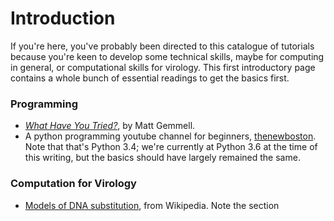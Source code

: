 # Introduction
If you're here, you've probably been directed to this catalogue of tutorials because you're keen to develop some technical skills, maybe for computing in general, or computational skills for virology. This first introductory page contains a whole bunch of essential readings to get the basics first. 

### Programming
- *[What Have You Tried?](http://mattgemmell.com/what-have-you-tried/)*, by Matt Gemmell. 
- A python programming youtube channel for beginners, [thenewboston](https://www.youtube.com/watch?v=HBxCHonP6Ro&list=PL6gx4Cwl9DGAcbMi1sH6oAMk4JHw91mC_).  Note that that's Python 3.4; we're currently at Python 3.6 at the time of this writing, but the basics should have largely remained the same. 

### Computation for Virology
 - [Models of DNA substitution](https://en.wikipedia.org/wiki/Models_of_DNA_evolution), from Wikipedia. Note the section 
